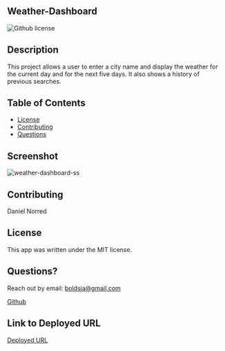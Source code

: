 ## Weather-Dashboard
![Github license](https://img.shields.io/badge/license-MIT-blue.svg)


## Description
This project allows a user to enter a city name and display the weather for the current day and for the next five days. It also shows a history of previous searches. 

## Table of Contents
  * [License](#license)
  * [Contributing](#contributing)
  * [Questions](#questions)

## Screenshot
![weather-dashboard-ss](https://user-images.githubusercontent.com/100175351/167272979-6c4a7f7b-bbb6-4221-92a9-c0729de941e1.png)


## Contributing
Daniel Norred

## License

This app was written under the MIT license.

## Questions?
Reach out by email: boldsja@gmail.com

[Github](https://github.com/boldsja/) 

## Link to Deployed URL
[Deployed URL](https://boldsja.github.io/weather-dashboard/)

